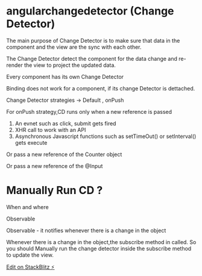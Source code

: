 # angularchangedetector (Change Detector)

The main purpose of Change Detector is to make sure that data in the component and the view are the sync with each other.

The Change Detector detect the component for the data change and re-render the view to project the updated data.

Every component has its own Change Detector

Binding does not work for a component, if its change Detector is dettached.

Change Detector strategies  -> Default , onPush

For onPush strategy,CD runs only when a new reference is passed


1. An evnet such as click, submit gets fired
2. XHR call to work with an API
3. Asynchronous Javascript functions such as setTimeOut() or setInterval() gets execute 

Or pass a new reference of the Counter object 

Or pass a new reference of the @Input 


# Manually Run CD  ?

When and where

Observable 


Observable - it notifies whenever there is a change in the object

Whenever there is a change in the object,the subscribe method in called. So you should Manually run the change detector inside the subscribe method to update the view.





[Edit on StackBlitz ⚡️](https://stackblitz.com/edit/angularchangedetector)

